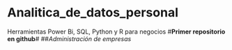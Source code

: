 # Analitica_de_datos_personal
Herramientas Power Bi, SQL, Python y R para negocios
#**Primer repositorio en github**#
##*Administración de empresas*
